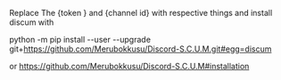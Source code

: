 Replace The {token } and {channel id} with respective things and install discum with 

python -m pip install --user --upgrade git+https://github.com/Merubokkusu/Discord-S.C.U.M.git#egg=discum

or https://github.com/Merubokkusu/Discord-S.C.U.M#installation


